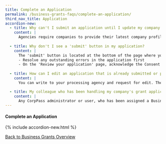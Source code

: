 ```yaml
---
title: Complete an Application
permalink: /business-grants-faqs/complete-an-application/
third_nav_title: Application
accordion-new:
  - title: Why can't I submit an application until I update my company profile?
    content: |
      Agencies require companies to provide their latest company profile (based on ACRA information) in order to process the application. ACRA provides agencies the company details, business activity, shareholding details and company financial information for assessment of eligibility. Companies will be prompted to refresh their ACRA records every 3 months.
      
  - title: Why don't I see a 'submit' button in my application?  
    content: |
      The 'submit' button is located at the bottom of the page where you can review the summary of your application. Here are some common reasons why you may not see the 'submit' button: 
      - Resolve any outstanding errors in the application first
      - On the 'Review your application' page, acknowledge the Consent & Acknowledge section at the bottom of the page to enable the 'submit' button.
      
  - title: How can I edit an application that is already submitted or processing with the agency?
    content: |
      You can write to your processing agency and request for edit. The agency's contact details can be found in your application form.

  - title: My colleague who has been handling my company's grant application has left the company. Can someone else submit the application?
    content: |
      Any CorpPass administrator or user, who has been assigned a Business Grants Portal preparer or acceptor role, can edit and submit the grant application. Remember to update the contact details of the main contact person before you submit the application.
---
```


#### Complete an Application

{% include accordion-new.html %}

[Back to Business Grants Overview](/business-grants/)